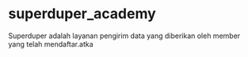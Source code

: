 # superduper_academy
Superduper adalah layanan pengirim data yang diberikan oleh member yang telah mendaftar.atka
